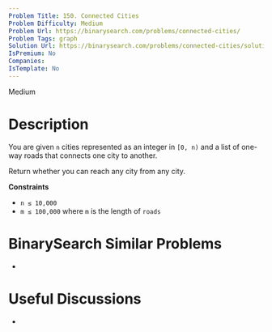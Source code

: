 ```yaml
---
Problem Title: 150. Connected Cities
Problem Difficulty: Medium
Problem Url: https://binarysearch.com/problems/connected-cities/
Problem Tags: graph
Solution Url: https://binarysearch.com/problems/connected-cities/solutions/
IsPremium: No
Companies: 
IsTemplate: No
---
```


<span style="color: ;">Medium</span>

# Description

You are given `n` cities represented as an integer in `[0, n)` and a list of one-way roads that connects one city to another.

Return whether you can reach any city from any city.

**Constraints**
- `n ≤ 10,000`
- `m ≤ 100,000` where `m` is the length of `roads`

# BinarySearch Similar Problems

- []()

# Useful Discussions

- []()
